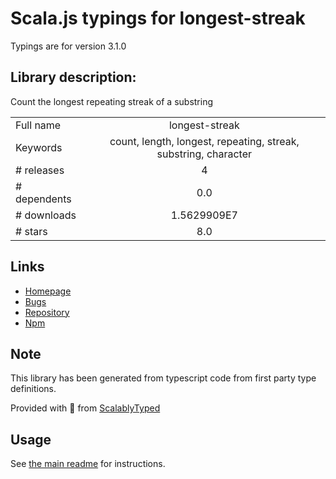 
# Scala.js typings for longest-streak

Typings are for version 3.1.0

## Library description:
Count the longest repeating streak of a substring

|                    |                 |
| ------------------ | :-------------: |
| Full name          | longest-streak |
| Keywords           | count, length, longest, repeating, streak, substring, character |
| # releases         | 4 |
| # dependents       | 0.0 |
| # downloads        | 1.5629909E7 |
| # stars            | 8.0 |

## Links
- [Homepage](https://github.com/wooorm/longest-streak#readme)
- [Bugs](https://github.com/wooorm/longest-streak/issues)
- [Repository](https://github.com/wooorm/longest-streak)
- [Npm](https://www.npmjs.com/package/longest-streak)
    


## Note
This library has been generated from typescript code from first party type definitions.

Provided with :purple_heart: from [ScalablyTyped](https://github.com/oyvindberg/ScalablyTyped)

## Usage
See [the main readme](../../readme.md) for instructions.


